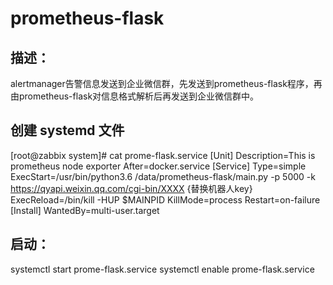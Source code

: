 # prometheus-flask

## 描述：
alertmanager告警信息发送到企业微信群，先发送到prometheus-flask程序，再由prometheus-flask对信息格式解析后再发送到企业微信群中。

## 创建 systemd 文件
[root@zabbix system]# cat prome-flask.service
[Unit]
Description=This is prometheus node exporter
After=docker.service
[Service]
Type=simple
ExecStart=/usr/bin/python3.6 /data/prometheus-flask/main.py -p 5000 -k https://qyapi.weixin.qq.com/cgi-bin/XXXX {替换机器人key}
ExecReload=/bin/kill -HUP $MAINPID
KillMode=process
Restart=on-failure
[Install]
WantedBy=multi-user.target

## 启动：
systemctl start prome-flask.service
systemctl enable prome-flask.service


